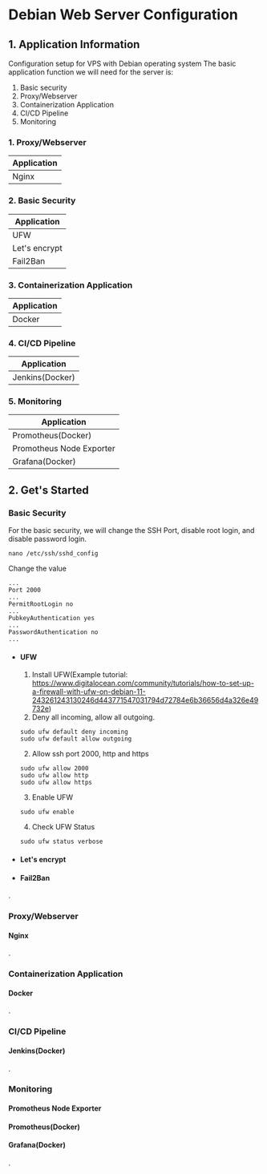 # Debian Web Server Configuration
## 1. Application Information
Configuration setup for VPS with Debian operating system
The basic application function we will need for the server is:
1. Basic security
2. Proxy/Webserver
3. Containerization Application
4. CI/CD Pipeline
5. Monitoring

### 1. Proxy/Webserver
| Application   |
| ------------- |
| Nginx         |

### 2. Basic Security
| Application   |
| ------------- |
| UFW           |
| Let's encrypt |
| Fail2Ban      |

### 3. Containerization Application
| Application   |
| ------------- |
| Docker        |

### 4. CI/CD Pipeline
| Application      |
| ---------------- |
| Jenkins(Docker)  |

### 5. Monitoring
| Application               |
| ------------------------- |
| Promotheus(Docker)        |
| Promotheus Node Exporter  |
| Grafana(Docker)           |

## 2. Get's Started
### Basic Security
For the basic security, we will change the SSH Port, disable root login, and disable password login.
```
nano /etc/ssh/sshd_config
```
Change the value
```
...
Port 2000
...
PermitRootLogin no
...
PubkeyAuthentication yes
...
PasswordAuthentication no
...
```
- #### UFW
  1. Install UFW(Example tutorial: https://www.digitalocean.com/community/tutorials/how-to-set-up-a-firewall-with-ufw-on-debian-11-243261243130246d443771547031794d72784e6b36656d4a326e49732e)
  1. Deny all incoming, allow all outgoing.
  ```
  sudo ufw default deny incoming
  sudo ufw default allow outgoing
  ```
  2. Allow ssh port 2000, http and https
  ```
  sudo ufw allow 2000
  sudo ufw allow http
  sudo ufw allow https
  ```
  3. Enable UFW
  ```
  sudo ufw enable
  ```
  4. Check UFW Status
  ```
  sudo ufw status verbose
  ```
- #### Let's encrypt
- #### Fail2Ban
.
### Proxy/Webserver
#### Nginx
.
### Containerization Application
#### Docker
.
### CI/CD Pipeline
#### Jenkins(Docker)
.
### Monitoring
#### Promotheus Node Exporter
#### Promotheus(Docker)
#### Grafana(Docker)
.
